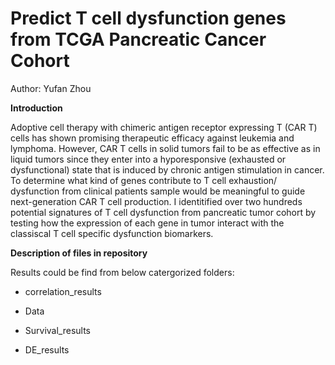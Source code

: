 # Predict T cell dysfunction genes from TCGA Pancreatic Cancer Cohort

Author: Yufan Zhou

**Introduction**
  
Adoptive cell therapy with chimeric antigen receptor expressing T (CAR T) cells has shown promising therapeutic efficacy against leukemia and lymphoma. However, CAR T cells in solid tumors fail to be as effective as in liquid tumors since they enter into a hyporesponsive (exhausted or dysfunctional) state that is induced by chronic antigen stimulation in cancer. To determine what kind of genes contribute to T cell exhaustion/ dysfunction from clinical patients sample would be meaningful to guide next-generation CAR T cell production. I identitified over two hundreds potential signatures of T cell dysfunction from pancreatic tumor cohort by testing how the expression of each gene in tumor interact with the classiscal T cell specific dysfunction biomarkers. 

**Description of files in repository**
  
Results could be find from below catergorized folders:

* correlation_results

* Data

* Survival_results

* DE_results
